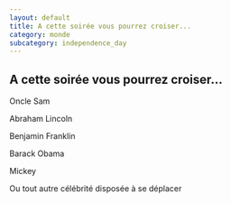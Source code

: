```yaml
---
layout: default
title: A cette soirée vous pourrez croiser...
category: monde
subcategory: independence_day
---
```


## A cette soirée vous pourrez croiser...

Oncle Sam

Abraham Lincoln

Benjamin Franklin

Barack Obama

Mickey

Ou tout autre célébrité disposée à se déplacer
